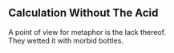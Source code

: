 Calculation Without The Acid
----------------------------
A point of view for metaphor is the lack thereof.  
They wetted it with morbid bottles.  
